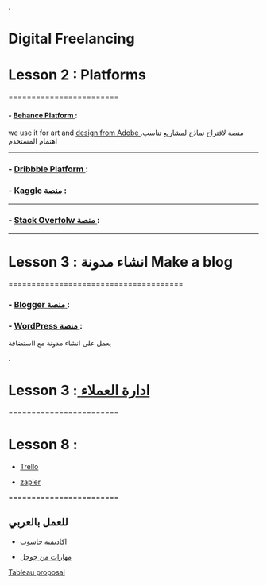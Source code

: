 
.
# Digital Freelancing 


# Lesson 2 : Platforms


========================


#### - [Behance Platform ](https://www.behance.net/):


we use it for art and [design from Adobe ](https://account.adobe.com/profile).منصة لاقتراح نماذج لمشاريع تناسب اهتمام المستخدم


-----------------------------------------------------------------------




### - [Dribbble Platform ](https://dribbble.com/shots) :





### - [Kaggle منصة ](https://www.kaggle.com/nancyalaswad90) :


-----------------------------------------------------------------------

### - [Stack Overfolw منصة ](https://stackoverflow.com/users/12555055/nancy-al-aswad?tab=profile) :

---------------------------------------------------------------------



# Lesson 3 : انشاء مدونة Make a blog


======================================

### - [Blogger  منصة ](https://stackoverflow.com/users/12555055/nancy-al-aswad?tab=profile) :



### - [WordPress  منصة ](https://classroom.udacity.com/nanodegrees/nd018-mena-nfp2/parts/55c98428-d08c-4ed5-bf48-5a1523ab0c21/modules/266b512b-2427-4773-b7cb-62977c8b2b62/lessons/d36442c1-445a-40b1-8909-4f15f7c35a45/concepts/e69e50e8-53ac-4396-b950-bdec1a11255f) :
يعمل على انشاء مدونة مع ااستضافة 


.

# Lesson 3 :[ ادارة العملاء ](https://docs.google.com/document/d/1Lu4bqBElkW-aKMwZ81dcs14TjgEgVF3xiyvM0SQYce4/edit#)


========================


# Lesson 8 :

 - [ Trello ](https://trello.com/nancyalaswad/boards)
 
  - [ zapier ](https://zapier.com/app/dashboards)


========================





## للعمل بالعربي 

 - [اكاديمية حاسوب](https://academy.hsoub.com/?&_fromLogin=1)

 - [مهارات من جوجل ](https://learndigital.withgoogle.com/maharatgoogle/courses)
 
 
 
 [Tableau proposal](https://docs.google.com/document/d/12CLQvE0RRvccbfj_Zn0YzGBHlAVckUdIPzqwegZf0UY/edit)

